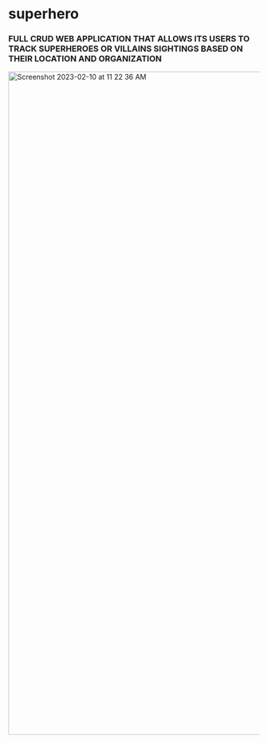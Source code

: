 # superhero

<h3>FULL CRUD WEB APPLICATION THAT ALLOWS ITS USERS TO TRACK SUPERHEROES OR VILLAINS SIGHTINGS BASED ON THEIR LOCATION AND ORGANIZATION</h3><img width="1331" alt="Screenshot 2023-02-10 at 11 22 36 AM" src="https://user-images.githubusercontent.com/90276782/218142797-91c44df5-43ce-47f4-bd0b-094edb46d8ed.png">

